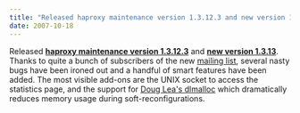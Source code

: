 ```yaml
---
title: "Released haproxy maintenance version 1.3.12.3 and new version 1.3.13."
date: 2007-10-18
---
```


Released **[haproxy maintenance version 1.3.12.3](download/1.3/src/)** and **[new version 1.3.13](download/1.3/src/)**. Thanks to quite a bunch of subscribers of the new [mailing list](https://www.mail-archive.com/haproxy@formilux.org/), several nasty bugs have been ironed out and a handful of smart features have been added. The most visible add-ons are the UNIX socket to access the statistics page, and the support for [Doug Lea's dlmalloc](http://gee.cs.oswego.edu/pub/misc/malloc.c) which dramatically reduces memory usage during soft-reconfigurations.

